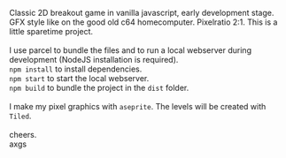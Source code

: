 Classic 2D breakout game in vanilla javascript, early development stage.
GFX style like on the good old c64 homecomputer. Pixelratio 2:1. This is a little sparetime project.
<br><br>
I use parcel to bundle the files and to run a local webserver during development
(NodeJS installation is required).
<br>
`npm install` to install dependencies.<br>
`npm start` to start the local webserver.<br>
`npm build` to bundle the project in the `dist` folder. <br>
<br>
I make my pixel graphics with `aseprite`.
The levels will be created with `Tiled`.
<br><br>
cheers.<br>
axgs